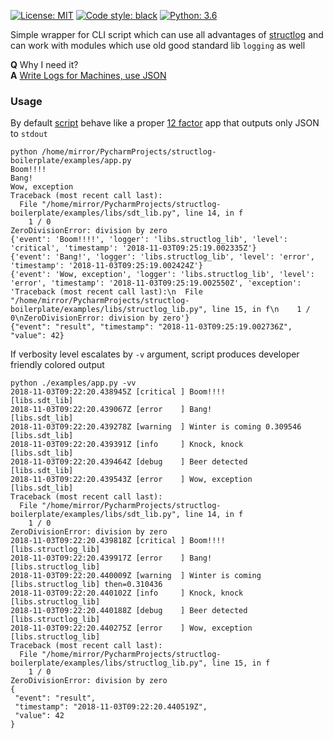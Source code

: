 <a href="/blob/master/LICENSE"><img alt="License: MIT" src="https://img.shields.io/badge/License-MIT-green.svg"></a> 
<a href=""><img alt="Code style: black" src="https://img.shields.io/badge/code%20style-black-000000.svg"></a>
<a href=""><img alt="Python: 3.6" src="https://upload.wikimedia.org/wikipedia/commons/3/34/Blue_Python_3.6_Shield_Badge.svg"></a>

Simple wrapper for CLI script which can use all advantages of [structlog](http://www.structlog.org/en/stable/index.html) and can work with modules which use old good standard lib `logging` as well

**Q** Why I need it?  
**A** [Write Logs for Machines, use JSON](https://web.archive.org/web/20170801134840/https://journal.paul.querna.org/articles/2011/12/26/log-for-machines-in-json/)

### Usage
By default [script](/examples/app.py) behave like a proper [12 factor](https://12factor.net/logs) app that outputs only JSON to `stdout`

```
python /home/mirror/PycharmProjects/structlog-boilerplate/examples/app.py
Boom!!!!
Bang!
Wow, exception
Traceback (most recent call last):
  File "/home/mirror/PycharmProjects/structlog-boilerplate/examples/libs/sdt_lib.py", line 14, in f
    1 / 0
ZeroDivisionError: division by zero
{'event': 'Boom!!!!', 'logger': 'libs.structlog_lib', 'level': 'critical', 'timestamp': '2018-11-03T09:25:19.002335Z'}
{'event': 'Bang!', 'logger': 'libs.structlog_lib', 'level': 'error', 'timestamp': '2018-11-03T09:25:19.002424Z'}
{'event': 'Wow, exception', 'logger': 'libs.structlog_lib', 'level': 'error', 'timestamp': '2018-11-03T09:25:19.002550Z', 'exception': 'Traceback (most recent call last):\n  File "/home/mirror/PycharmProjects/structlog-boilerplate/examples/libs/structlog_lib.py", line 15, in f\n    1 / 0\nZeroDivisionError: division by zero'}
{"event": "result", "timestamp": "2018-11-03T09:25:19.002736Z", "value": 42}
```


If verbosity level escalates by `-v` argument, script produces developer friendly colored output

```
python ./examples/app.py -vv
2018-11-03T09:22:20.438945Z [critical ] Boom!!!!                       [libs.sdt_lib] 
2018-11-03T09:22:20.439067Z [error    ] Bang!                          [libs.sdt_lib] 
2018-11-03T09:22:20.439278Z [warning  ] Winter is coming 0.309546      [libs.sdt_lib] 
2018-11-03T09:22:20.439391Z [info     ] Knock, knock                   [libs.sdt_lib] 
2018-11-03T09:22:20.439464Z [debug    ] Beer detected                  [libs.sdt_lib] 
2018-11-03T09:22:20.439543Z [error    ] Wow, exception                 [libs.sdt_lib] 
Traceback (most recent call last):
  File "/home/mirror/PycharmProjects/structlog-boilerplate/examples/libs/sdt_lib.py", line 14, in f
    1 / 0
ZeroDivisionError: division by zero
2018-11-03T09:22:20.439818Z [critical ] Boom!!!!                       [libs.structlog_lib] 
2018-11-03T09:22:20.439917Z [error    ] Bang!                          [libs.structlog_lib] 
2018-11-03T09:22:20.440009Z [warning  ] Winter is coming               [libs.structlog_lib] then=0.310436
2018-11-03T09:22:20.440102Z [info     ] Knock, knock                   [libs.structlog_lib] 
2018-11-03T09:22:20.440188Z [debug    ] Beer detected                  [libs.structlog_lib] 
2018-11-03T09:22:20.440275Z [error    ] Wow, exception                 [libs.structlog_lib] 
Traceback (most recent call last):
  File "/home/mirror/PycharmProjects/structlog-boilerplate/examples/libs/structlog_lib.py", line 15, in f
    1 / 0
ZeroDivisionError: division by zero
{
 "event": "result",
 "timestamp": "2018-11-03T09:22:20.440519Z",
 "value": 42
}
```
